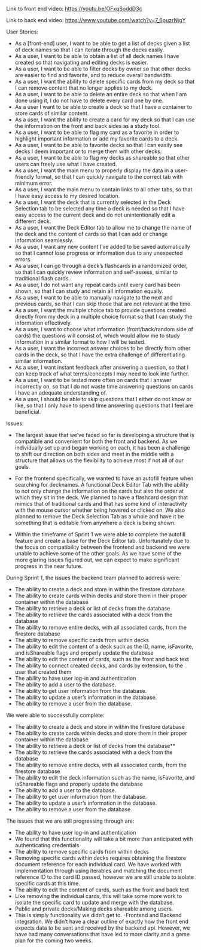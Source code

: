 Link to front end video: https://youtu.be/OFxqSoddD3c

Link to back end video: https://www.youtube.com/watch?v=7_6puzrNigY


User Stories:
- As a [front-end] user, I want to be able to get a list of decks given a list of deck names so that I can iterate through the decks easily.
- As a user, I want to be able to obtain a list of all deck names I have created so that navigating and editing decks is easier.
- As a user, I want to be able to filter decks by owner so that other decks are easier to find and favorite, and to reduce overall bandwidth.
- As a user, I want the ability to delete specific cards from my deck so that I can remove content that no longer applies to my deck.
- As a user, I want to be able to delete an entire deck so that when I am done using it, I do not have to delete every card one by one.
- As a user I want to be able to create a deck so that I have a container to store cards of similar content.
- As a user, I want the ability to create a card for my deck so that I can use the information on the front and back sides as a study tool.
- As a user, I want to be able to flag my card as a favorite in order to highlight important information or add my favorite cards to a deck.
- As a user, I want to be able to favorite decks so that I can easily see decks I deem important or to merge them with other decks.
- As a user, I want to be able to flag my decks as shareable so that other users can freely use what I have created.
- As a user, I want the main menu to properly display the data in a user-friendly format, so that I can quickly navigate to the correct tab with minimum error.
- As a user, I want the main menu to contain links to all other tabs, so that I have easy access to my desired location.
- As a user, I want the deck that is currently selected in the Deck Selection tab to be selected any time a deck is needed so that I have easy access to the current deck and do not unintentionally edit a different deck.
- As a user, I want the Deck Editor tab to allow me to change the name of the deck and the content of cards so that I can add or change information seamlessly.
- As a user, I want any new content I’ve added to be saved automatically so that I cannot lose progress or information due to any unexpected errors.
- As a user, I can go through a deck’s flashcards in a randomized order, so that I can quickly review information and self-assess, similar to traditional flash cards.
- As a user, I do not want any repeat cards until every card has been shown, so that I can study and retain all information equally.
- As a user, I want to be able to manually navigate to the next and previous cards, so that I can skip those that are not relevant at the time.
- As a user, I want the multiple choice tab to provide questions created directly from my deck in a multiple choice format so that I can study the information effectively.
- As a user, I want to choose what information (front/back/random side of cards) the questions will consist of, which would allow me to study information in a similar format to how I will be tested.
- As a user, I want the incorrect answer choices to be directly from other cards in the deck, so that I have the extra challenge of differentiating similar information.
- As a user, I want instant feedback after answering a question, so that I can keep track of what terms/concepts I may need to look into further.
- As a user, I want to be tested more often on cards that I answer incorrectly on, so that I do not waste time answering questions on cards I have an adequate understanding of.
- As a user, I should be able to skip questions that I either do not know or like, so that I only have to spend time answering questions that I feel are beneficial.

Issues:
- The largest issue that we’ve faced so far is developing a structure that is compatible and convenient for both the front and backend. As we individually set up and began working on each, it has been a challenge to shift our direction on both sides and meet in the middle with a structure that allows us the flexibility to achieve most if not all of our goals.

- For the frontend specifically, we wanted to have an autofill feature when searching for decknames. A functional Deck Editor Tab with the ability to not only change the information on the cards but also the order at which they sit in the deck. We planned to have a flashcard design that mimics that of traditional cards and that has some kind of interactivity with the mouse cursor whether being hovered or clicked on. We also planned to remove the Deck Selection Tab as a whole and have it be something that is editable from anywhere a deck is being shown.

- Within the timeframe of Sprint 1 we were able to complete the autofill feature and create a base for the Deck Editor tab. Unfortunately due to the focus on compatibility between the frontend and backend we were unable to achieve some of the other goals. As we have some of the more glaring issues figured out, we can expect to make significant progress in the near future.


During Sprint 1, the issues the backend team planned to address were:
- The ability to create a deck and store in within the firestore database
- The ability to create cards within decks and store them in their proper container within the database
- The ability to retrieve a deck or list of decks from the database
- The ability to retrieve the cards associated with a deck from the database
- The ability to remove entire decks, with all associated cards, from the firestore database
- The ability to remove specific cards from within decks
- The ability to edit the content of a deck such as the ID, name, isFavorite, and isShareable flags and properly update the database
- The ability to edit the content of cards, such as the front and back text
- The ability to connect created decks, and cards by extension, to the user that created them
- The ability to have user log-in and authentication
- The ability to add a user to the database. 
- The ability to get user information from the database. 
- The ability to update a user’s information in the database. 
- The ability to remove a user from the database. 


We were able to successfully complete:
- The ability to create a deck and store in within the firestore database
- The ability to create cards within decks and store them in their proper container within the database
- The ability to retrieve a deck or list of decks from the database**
- The ability to retrieve the cards associated with a deck from the database
- The ability to remove entire decks, with all associated cards, from the firestore database
- The ability to edit the deck information such as the name, isFavorite, and isShareable flags and properly update the database
- The ability to add a user to the database. 
- The ability to get user information from the database. 
- The ability to update a user’s information in the database. 
- The ability to remove a user from the database. 

The issues that we are still progressing through are:
- The ability to have user log-in and authentication
- We found that this functionality will take a bit more than anticipated with authenticating credentials
- The ability to remove specific cards from within decks
- Removing specific cards within decks requires obtaining the firestore document reference for each individual card. We have worked with implementation through using iterables and matching the document reference ID to the card ID passed, however we are still unable to isolate specific cards at this time.
- The ability to edit the content of cards, such as the front and back text
- Like removing the individual cards, this will take some more work to isolate the specific card to update and merge with the database.
- Public and private decks/Making decks shareable among users. 
- This is simply functionality we didn’t get to. 
 -Frontend and Backend integration. We didn’t have a clear outline of exactly how the front end expects data to be sent and received by the backend api. However, we have had many conversations that have led to more clarity and a game plan for the coming two weeks. 
